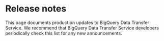 #  Release notes

This page documents production updates to BigQuery Data Transfer Service. We
recommend that BigQuery Data Transfer Service developers periodically check
this list for any new announcements.

